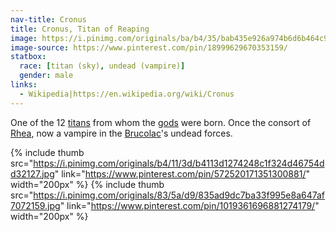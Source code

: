 ```yaml
---
nav-title: Cronus
title: Cronus, Titan of Reaping
image: https://i.pinimg.com/originals/ba/b4/35/bab435e926a974b6d6b464c96ebc592e.jpg
image-source: https://www.pinterest.com/pin/18999629670353159/
statbox:
  race: [titan (sky), undead (vampire)]
  gender: male
links:
  - Wikipedia|https://en.wikipedia.org/wiki/Cronus
---
```


One of the 12 [titans](../creatures/titans) from whom the [gods](../creatures/eternals) were born. Once the consort of [Rhea](rhea), now a vampire in the [Brucolac](brucolac)'s undead forces.

{% include thumb
  src="https://i.pinimg.com/originals/b4/11/3d/b4113d1274248c1f324d46754dd32127.jpg"
  link="https://www.pinterest.com/pin/572520171351300881/"
  width="200px" %}
{% include thumb
  src="https://i.pinimg.com/originals/83/5a/d9/835ad9dc7ba33f995e8a647af7072159.jpg"
  link="https://www.pinterest.com/pin/1019361696881274179/"
  width="200px" %}
